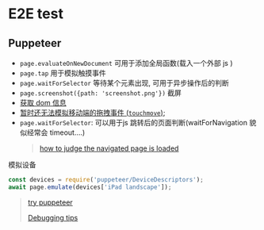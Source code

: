 # E2E test

## Puppeteer

* `page.evaluateOnNewDocument` 可用于添加全局函数(载入一个外部 js )
* `page.tap` 用于模拟触摸事件
* `page.waitForSelector` 等待某个元素出现, 可用于异步操作后的判断
* `page.screenshot({path: 'screenshot.png'})` 截屏
* [获取 dom 信息](https://github.com/GoogleChrome/puppeteer/issues/438)
* [暂时还无法模拟移动端的拖拽事件 (`touchmove`)](https://github.com/GoogleChrome/puppeteer/issues/1976);
* `page.waitForSelector`: 可以用于js 跳转后的页面判断(waitForNavigation 貌似经常会 timeout....)
  > [how to judge the navigated page is loaded](https://github.com/GoogleChrome/puppeteer/issues/598)

模拟设备

```javascript
const devices = require('puppeteer/DeviceDescriptors');
await page.emulate(devices['iPad landscape']);
```

> [try puppeteer](https://try-puppeteer.appspot.com/)
>
> [Debugging tips](https://github.com/GoogleChrome/puppeteer#debugging-tips)
